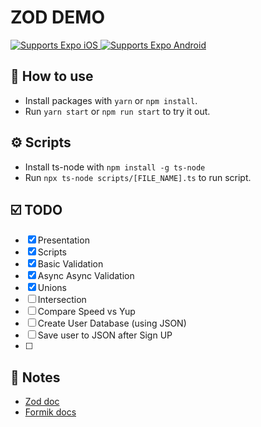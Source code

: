 # ZOD DEMO

<p>
  <!-- iOS -->
  <a href="https://itunes.apple.com/app/apple-store/id982107779">
    <img alt="Supports Expo iOS" longdesc="Supports Expo iOS" src="https://img.shields.io/badge/iOS-4630EB.svg?style=flat-square&logo=APPLE&labelColor=999999&logoColor=fff" />
  </a>
  <!-- Android -->
  <a href="https://play.google.com/store/apps/details?id=host.exp.exponent&referrer=blankexample">
    <img alt="Supports Expo Android" longdesc="Supports Expo Android" src="https://img.shields.io/badge/Android-4630EB.svg?style=flat-square&logo=ANDROID&labelColor=A4C639&logoColor=fff" />
  </a>
</p>

## 🚀 How to use

- Install packages with `yarn` or `npm install`.
- Run `yarn start` or `npm run start` to try it out.


## ⚙️ Scripts
- Install ts-node with ` npm install -g ts-node `
- Run `npx ts-node scripts/[FILE_NAME].ts` to run script.



## ☑️ TODO

- [x] Presentation
- [x] Scripts
- [x] Basic Validation
- [x] Async Async Validation
- [x] Unions
- [ ] Intersection
- [ ] Compare Speed vs Yup
- [ ] Create User Database (using JSON)
- [ ] Save user to JSON after Sign UP
- [ ] 

## 📝 Notes

- [Zod doc](https://github.com/colinhacks/zod)
- [Formik docs](https://jaredpalmer.com/formik/docs/overview)
